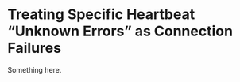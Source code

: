[title]: # (Treating Specific Heartbeat “Unknown Errors” as Connection Failures)
[tags]: # (XXX)
[priority]: # (2591)
# Treating Specific Heartbeat “Unknown Errors” as Connection Failures
Something here.
